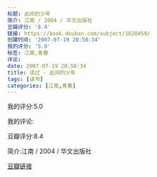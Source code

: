 ```yaml
---
标题: 此间的少年
简介: 江南 / 2004 / 华文出版社
豆瓣评分: '8.4'
链接: https://book.douban.com/subject/1020459/
创建时间: '2007-07-19 20:58:34'
我的评分: '5.0'
标签: 江南,青春
评论:
date: 2007-07-19 20:58:34
title: 读过 - 此间的少年
tags: [读书]
categories: [江南,青春]
---
```


我的评分:5.0

我的评论:

豆瓣评分:8.4

简介:江南 / 2004 / 华文出版社

[豆瓣链接](https://book.douban.com/subject/1020459/)

